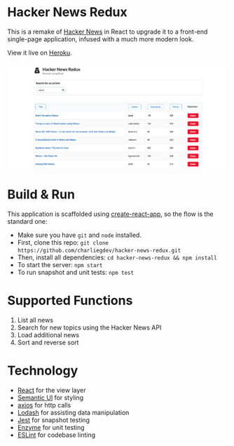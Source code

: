 # Hacker News Redux
This is a remake of [Hacker News](https://news.ycombinator.com/) in React to upgrade it to a front-end single-page application, infused with a much more modern look.

View it live on [Heroku](https://glacial-spire-79596.herokuapp.com/).

![UI](screenshot.png)

# Build & Run
This application is scaffolded using [create-react-app](https://github.com/facebook/create-react-app), so the flow is the standard one:

* Make sure you have `git` and `node` installed.
* First, clone this repo: `git clone https://github.com/charliegdev/hacker-news-redux.git`
* Then, install all dependencies: `cd hacker-news-redux && npm install`
* To start the server: `npm start`
* To run snapshot and unit tests: `npm test`

# Supported Functions
1. List all news
1. Search for new topics using the Hacker News API
1. Load additional news
1. Sort and reverse sort

# Technology
* [React](https://reactjs.org/) for the view layer
* [Semantic UI](https://semantic-ui.com/) for styling
* [axios](https://github.com/axios/axios) for http calls
* [Lodash](https://lodash.com/) for assisting data manipulation
* [Jest](https://jestjs.io/) for snapshot testing
* [Enzyme](https://github.com/airbnb/enzyme) for unit testing
* [ESLint](https://eslint.org/) for codebase linting

